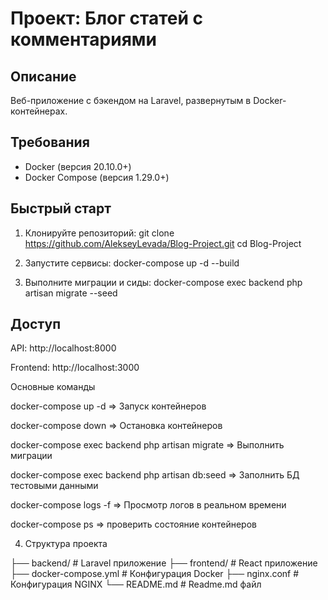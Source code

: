 # Проект: Блог статей с комментариями

## Описание
Веб-приложение с бэкендом на Laravel, развернутым в Docker-контейнерах.

## Требования
- Docker (версия 20.10.0+)
- Docker Compose (версия 1.29.0+)

## Быстрый старт

1. Клонируйте репозиторий:
git clone https://github.com/AlekseyLevada/Blog-Project.git
cd Blog-Project

2. Запустите сервисы:
docker-compose up -d --build

3. Выполните миграции и сиды:
docker-compose exec backend php artisan migrate --seed

## Доступ
API: http://localhost:8000

Frontend: http://localhost:3000

Основные команды

docker-compose up -d => Запуск контейнеров  

docker-compose down => 	Остановка контейнеров  

docker-compose exec backend php artisan migrate => Выполнить миграции  

docker-compose exec backend php artisan db:seed => 	Заполнить БД тестовыми данными  

docker-compose logs -f => Просмотр логов в реальном времени  

docker-compose ps => проверить состояние контейнеров

4. Структура проекта

├── backend/               # Laravel приложение
├── frontend/              # React приложение
├── docker-compose.yml     # Конфигурация Docker
├── nginx.conf             # Конфигурация NGINX
└── README.md              # Readme.md файл